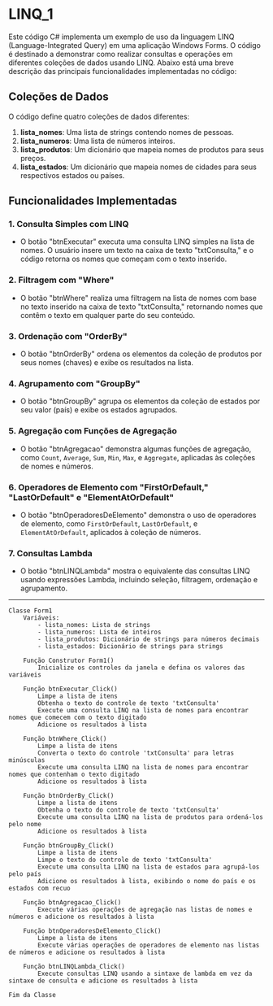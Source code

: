 # LINQ_1

Este código C# implementa um exemplo de uso da linguagem LINQ (Language-Integrated Query) em uma aplicação Windows Forms. O código é destinado a demonstrar como realizar consultas e operações em diferentes coleções de dados usando LINQ. Abaixo está uma breve descrição das principais funcionalidades implementadas no código:

## Coleções de Dados
O código define quatro coleções de dados diferentes:
1. **lista_nomes**: Uma lista de strings contendo nomes de pessoas.
2. **lista_numeros**: Uma lista de números inteiros.
3. **lista_produtos**: Um dicionário que mapeia nomes de produtos para seus preços.
4. **lista_estados**: Um dicionário que mapeia nomes de cidades para seus respectivos estados ou países.

## Funcionalidades Implementadas

### 1. Consulta Simples com LINQ
- O botão "btnExecutar" executa uma consulta LINQ simples na lista de nomes. O usuário insere um texto na caixa de texto "txtConsulta," e o código retorna os nomes que começam com o texto inserido.

### 2. Filtragem com "Where"
- O botão "btnWhere" realiza uma filtragem na lista de nomes com base no texto inserido na caixa de texto "txtConsulta," retornando nomes que contêm o texto em qualquer parte do seu conteúdo.

### 3. Ordenação com "OrderBy"
- O botão "btnOrderBy" ordena os elementos da coleção de produtos por seus nomes (chaves) e exibe os resultados na lista.

### 4. Agrupamento com "GroupBy"
- O botão "btnGroupBy" agrupa os elementos da coleção de estados por seu valor (país) e exibe os estados agrupados.

### 5. Agregação com Funções de Agregação
- O botão "btnAgregacao" demonstra algumas funções de agregação, como ``Count``, ``Average``, ``Sum``, ``Min``, ``Max``, e ``Aggregate``, aplicadas às coleções de nomes e números.

### 6. Operadores de Elemento com "FirstOrDefault," "LastOrDefault" e "ElementAtOrDefault"
- O botão "btnOperadoresDeElemento" demonstra o uso de operadores de elemento, como ``FirstOrDefault``, ``LastOrDefault``, e ``ElementAtOrDefault``, aplicados à coleção de números.

### 7. Consultas Lambda
- O botão "btnLINQLambda" mostra o equivalente das consultas LINQ usando expressões Lambda, incluindo seleção, filtragem, ordenação e agrupamento.
------------------------------------------------------------------------------------
```
Classe Form1
    Variáveis:
        - lista_nomes: Lista de strings
        - lista_numeros: Lista de inteiros
        - lista_produtos: Dicionário de strings para números decimais
        - lista_estados: Dicionário de strings para strings

    Função Construtor Form1()
        Inicialize os controles da janela e defina os valores das variáveis

    Função btnExecutar_Click()
        Limpe a lista de itens
        Obtenha o texto do controle de texto 'txtConsulta'
        Execute uma consulta LINQ na lista de nomes para encontrar nomes que comecem com o texto digitado
        Adicione os resultados à lista

    Função btnWhere_Click()
        Limpe a lista de itens
        Converta o texto do controle 'txtConsulta' para letras minúsculas
        Execute uma consulta LINQ na lista de nomes para encontrar nomes que contenham o texto digitado
        Adicione os resultados à lista

    Função btnOrderBy_Click()
        Limpe a lista de itens
        Obtenha o texto do controle de texto 'txtConsulta'
        Execute uma consulta LINQ na lista de produtos para ordená-los pelo nome
        Adicione os resultados à lista

    Função btnGroupBy_Click()
        Limpe a lista de itens
        Limpe o texto do controle de texto 'txtConsulta'
        Execute uma consulta LINQ na lista de estados para agrupá-los pelo país
        Adicione os resultados à lista, exibindo o nome do país e os estados com recuo

    Função btnAgregacao_Click()
        Execute várias operações de agregação nas listas de nomes e números e adicione os resultados à lista

    Função btnOperadoresDeElemento_Click()
        Limpe a lista de itens
        Execute várias operações de operadores de elemento nas listas de números e adicione os resultados à lista

    Função btnLINQLambda_Click()
        Execute consultas LINQ usando a sintaxe de lambda em vez da sintaxe de consulta e adicione os resultados à lista

Fim da Classe

